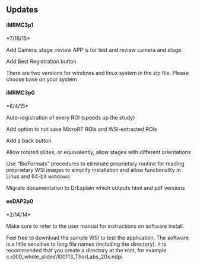 <h2>Updates</h2>

<h4>iMRMC3p1</h4>
*7/16/15*

Add Camera_stage_review APP is for test and review camera and stage

Add Best Registration button

There are two versions for windows and linux system in the zip file. Please choose base on your system


<h4>iMRMC3p0</h4>
*6/4/15*

Auto-registration of every ROI (speeds up the study)

Add option to not save MicroRT ROIs and WSI-extracted ROIs

Add a back button

Allow rotated slides, or equivalently, allow stages with different orientations

Use “BioFormats” procedures to eliminate proprietary routine for reading proprietary WSI images to simplify installation and allow functionality in Linux and 64-bit windows

Migrate documentation to DrExplain which outputs html and pdf versions


<h4>eeDAP2p0</h4>
*2/14/14*

Make sure to refer to the user manual for instructions on software install. 

Feel free to download the sample WSI to test the application. The software is a little sensitive to long file names (including the directory). It is recommended that you create a directory at the root, for example c:\000_whole_slides\100113_ThorLabs_20x.ndpi



